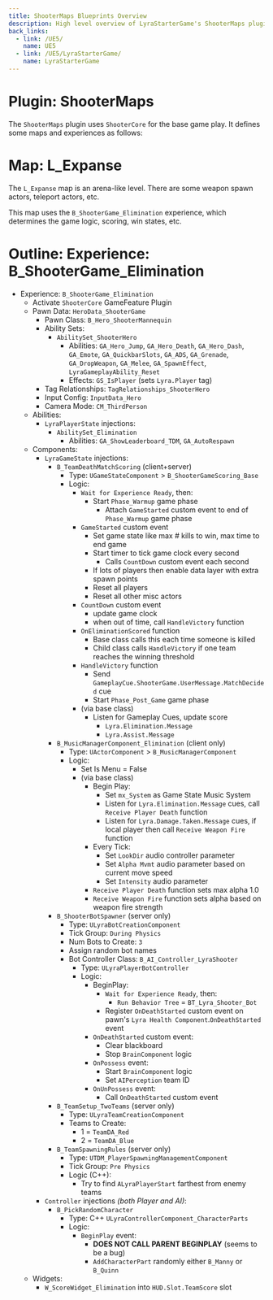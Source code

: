 ```yaml
---
title: ShooterMaps Blueprints Overview
description: High level overview of LyraStarterGame's ShooterMaps plugin, settings and blueprints
back_links:
  - link: /UE5/
    name: UE5
  - link: /UE5/LyraStarterGame/
    name: LyraStarterGame
---
```



# Plugin: ShooterMaps

The `ShooterMaps` plugin uses `ShooterCore` for the base game play.  It defines some maps and experiences as follows:


# Map: L_Expanse

The `L_Expanse` map is an arena-like level.  There are some weapon spawn actors, teleport actors, etc.

This map uses the `B_ShooterGame_Elimination` experience, which determines the game logic, scoring, win states, etc.


# Outline: Experience: B_ShooterGame_Elimination

- Experience: `B_ShooterGame_Elimination`
  - Activate `ShooterCore` GameFeature Plugin
  - Pawn Data: `HeroData_ShooterGame`
    - Pawn Class: `B_Hero_ShooterMannequin`
    - Ability Sets:
      - `AbilitySet_ShooterHero`
        - Abilities: `GA_Hero_Jump`, `GA_Hero_Death`, `GA_Hero_Dash`, `GA_Emote`, `GA_QuickbarSlots`, `GA_ADS`, `GA_Grenade`, `GA_DropWeapon`, `GA_Melee`, `GA_SpawnEffect`, `LyraGameplayAbility_Reset`
        - Effects: `GS_IsPlayer` (sets `Lyra.Player` tag)
    - Tag Relationships: `TagRelationships_ShooterHero`
    - Input Config: `InputData_Hero`
    - Camera Mode: `CM_ThirdPerson`
  - Abilities:
    - `LyraPlayerState` injections:
      - `AbilitySet_Elimination`
        - Abilities: `GA_ShowLeaderboard_TDM`, `GA_AutoRespawn`
  - Components:
    - `LyraGameState` injections:
      - `B_TeamDeathMatchScoring` (client+server)
        - Type: `UGameStateComponent` > `B_ShooterGameScoring_Base`
        - Logic:
          - `Wait for Experience Ready`, then:
            - Start `Phase_Warmup` game phase
              - Attach `GameStarted` custom event to end of `Phase_Warmup` game phase
          - `GameStarted` custom event
            - Set game state like max # kills to win, max time to end game
            - Start timer to tick game clock every second
              - Calls `CountDown` custom event each second
            - If lots of players then enable data layer with extra spawn points
            - Reset all players
            - Reset all other misc actors
          - `CountDown` custom event
            - update game clock
            - when out of time, call `HandleVictory` function
          - `OnEliminationScored` function
            - Base class calls this each time someone is killed
            - Child class calls `HandleVictory` if one team reaches the winning threshold
          - `HandleVictory` function
            - Send `GameplayCue.ShooterGame.UserMessage.MatchDecided` cue
            - Start `Phase_Post_Game` game phase
          - (via base class)
            - Listen for Gameplay Cues, update score
              - `Lyra.Elimination.Message`
              - `Lyra.Assist.Message`
      - `B_MusicManagerComponent_Elimination` (client only)
        - Type: `UActorComponent` > `B_MusicManagerComponent`
        - Logic: 
          - Set Is Menu = False
          - (via base class)
            - Begin Play:
              - Set `mx_System` as Game State Music System
              - Listen for `Lyra.Elimination.Message` cues, call `Receive Player Death` function
              - Listen for `Lyra.Damage.Taken.Message` cues, if local player then call `Receive Weapon Fire` function
            - Every Tick:
              - Set `LookDir` audio controller parameter
              - Set `Alpha Mvmt` audio parameter based on current move speed
              - Set `Intensity` audio parameter
            - `Receive Player Death` function sets max alpha 1.0
            - `Receive Weapon Fire` function sets alpha based on weapon fire strength
      - `B_ShooterBotSpawner` (server only)
        - Type: `ULyraBotCreationComponent`
        - Tick Group: `During Physics`
        - Num Bots to Create: `3`
        - Assign random bot names
        - Bot Controller Class: `B_AI_Controller_LyraShooter`
          - Type: `ULyraPlayerBotController`
          - Logic:
            - BeginPlay:
              - `Wait for Experience Ready`, then:
                - `Run Behavior Tree` = `BT_Lyra_Shooter_Bot`
              - Register `OnDeathStarted` custom event on pawn's `Lyra Health Component`.`OnDeathStarted` event
            - `OnDeathStarted` custom event:
              - Clear blackboard
              - Stop `BrainComponent` logic
            - `OnPossess` event:
              - Start `BrainComponent` logic
              - Set `AIPerception` team ID
            - `OnUnPossess` event:
              - Call `OnDeathStarted` custom event
      - `B_TeamSetup_TwoTeams` (server only)
        - Type: `ULyraTeamCreationComponent`
        - Teams to Create:
          - 1 = `TeamDA_Red`
          - 2 = `TeamDA_Blue`
      - `B_TeamSpawningRules` (server only)
        - Type: `UTDM_PlayerSpawningManagementComponent`
        - Tick Group: `Pre Physics`
        - Logic (C++):
          - Try to find `ALyraPlayerStart` farthest from enemy teams
    - `Controller` injections *(both Player and AI)*:
      - `B_PickRandomCharacter`
        - Type: C++ `ULyraControllerComponent_CharacterParts`
        - Logic:
          - `BeginPlay` event:
            - **DOES NOT CALL PARENT BEGINPLAY** (seems to be a bug)
            - `AddCharacterPart` randomly either `B_Manny` or `B_Quinn`
  - Widgets:
    - `W_ScoreWidget_Elimination` into `HUD.Slot.TeamScore` slot

